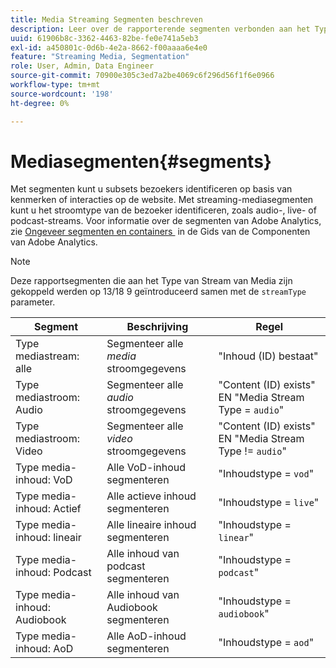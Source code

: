 ```yaml
---
title: Media Streaming Segmenten beschreven
description: Leer over de rapporterende segmenten verbonden aan het Type van Stroom van Media met inbegrip van het Segment, de Beschrijving, en de Regel voor het Type van Stroom van Media.
uuid: 61906b8c-3362-4463-82be-fe0e741a5eb3
exl-id: a450801c-0d6b-4e2a-8662-f00aaaa6e4e0
feature: "Streaming Media, Segmentation"
role: User, Admin, Data Engineer
source-git-commit: 70900e305c3ed7a2be4069c6f296d56f1f6e0966
workflow-type: tm+mt
source-wordcount: '198'
ht-degree: 0%

---
```


# Mediasegmenten{#segments}

Met segmenten kunt u subsets bezoekers identificeren op basis van kenmerken of interacties op de website. Met streaming-mediasegmenten kunt u het stroomtype van de bezoeker identificeren, zoals audio-, live- of podcast-streams. Voor informatie over de segmenten van Adobe Analytics, zie [&#x200B; Ongeveer segmenten en containers &#x200B;](https://experienceleague.adobe.com/docs/analytics/components/segmentation/seg-overview.html?lang=nl-NL) in de Gids van de Componenten van Adobe Analytics.

>[!NOTE]
>
>Deze rapportsegmenten die aan het Type van Stream van Media zijn gekoppeld werden op 13/18 9 geïntroduceerd samen met de `streamType` parameter.

| Segment | Beschrijving | Regel |
|---|---|---|
| Type mediastream: alle | Segmenteer alle *media* stroomgegevens | &quot;Inhoud (ID) bestaat&quot; |
| Type mediastroom: Audio | Segmenteer alle *audio* stroomgegevens | &quot;Content (ID) exists&quot; EN &quot;Media Stream Type = `audio`&quot; |
| Type mediastroom: Video | Segmenteer alle *video* stroomgegevens | &quot;Content (ID) exists&quot; EN &quot;Media Stream Type != `audio`&quot; |
| Type media-inhoud: VoD | Alle VoD-inhoud segmenteren | &quot;Inhoudstype = `vod`&quot; |
| Type media-inhoud: Actief | Alle actieve inhoud segmenteren | &quot;Inhoudstype = `live`&quot; |
| Type media-inhoud: lineair | Alle lineaire inhoud segmenteren | &quot;Inhoudstype = `linear`&quot; |
| Type media-inhoud: Podcast | Alle inhoud van podcast segmenteren | &quot;Inhoudstype = `podcast`&quot; |
| Type media-inhoud: Audiobook | Alle inhoud van Audiobook segmenteren | &quot;Inhoudstype = `audiobook`&quot; |
| Type media-inhoud: AoD | Alle AoD-inhoud segmenteren | &quot;Inhoudstype = `aod`&quot; |
